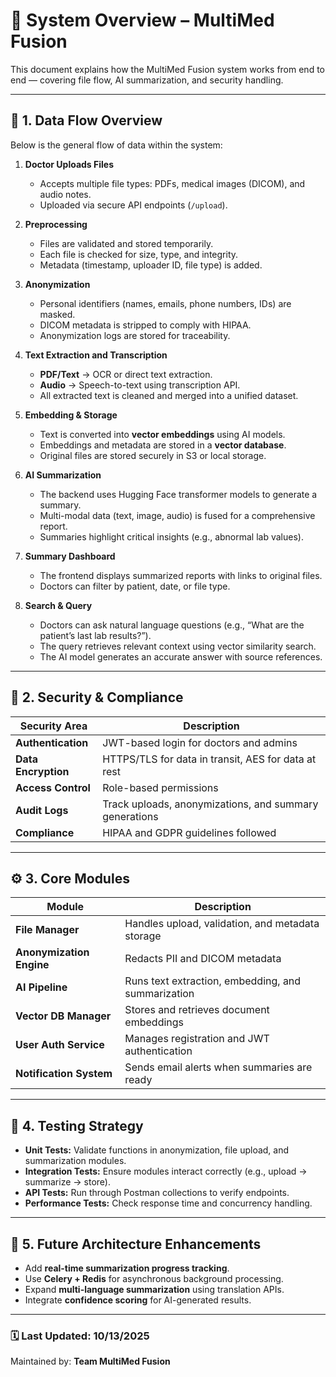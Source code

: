 # 🧠 System Overview – MultiMed Fusion

This document explains how the MultiMed Fusion system works from end to end — covering file flow, AI summarization, and security handling.

---

## 🔁 1. Data Flow Overview

Below is the general flow of data within the system:

1. **Doctor Uploads Files**
   - Accepts multiple file types: PDFs, medical images (DICOM), and audio notes.
   - Uploaded via secure API endpoints (`/upload`).

2. **Preprocessing**
   - Files are validated and stored temporarily.
   - Each file is checked for size, type, and integrity.
   - Metadata (timestamp, uploader ID, file type) is added.

3. **Anonymization**
   - Personal identifiers (names, emails, phone numbers, IDs) are masked.
   - DICOM metadata is stripped to comply with HIPAA.
   - Anonymization logs are stored for traceability.

4. **Text Extraction and Transcription**
   - **PDF/Text** → OCR or direct text extraction.
   - **Audio** → Speech-to-text using transcription API.
   - All extracted text is cleaned and merged into a unified dataset.

5. **Embedding & Storage**
   - Text is converted into **vector embeddings** using AI models.
   - Embeddings and metadata are stored in a **vector database**.
   - Original files are stored securely in S3 or local storage.

6. **AI Summarization**
   - The backend uses Hugging Face transformer models to generate a summary.
   - Multi-modal data (text, image, audio) is fused for a comprehensive report.
   - Summaries highlight critical insights (e.g., abnormal lab values).

7. **Summary Dashboard**
   - The frontend displays summarized reports with links to original files.
   - Doctors can filter by patient, date, or file type.

8. **Search & Query**
   - Doctors can ask natural language questions (e.g., “What are the patient’s last lab results?”).
   - The query retrieves relevant context using vector similarity search.
   - The AI model generates an accurate answer with source references.

---

## 🔐 2. Security & Compliance

| Security Area | Description |
|----------------|--------------|
| **Authentication** | JWT-based login for doctors and admins |
| **Data Encryption** | HTTPS/TLS for data in transit, AES for data at rest |
| **Access Control** | Role-based permissions |
| **Audit Logs** | Track uploads, anonymizations, and summary generations |
| **Compliance** | HIPAA and GDPR guidelines followed |

---

## ⚙️ 3. Core Modules

| Module | Description |
|--------|--------------|
| **File Manager** | Handles upload, validation, and metadata storage |
| **Anonymization Engine** | Redacts PII and DICOM metadata |
| **AI Pipeline** | Runs text extraction, embedding, and summarization |
| **Vector DB Manager** | Stores and retrieves document embeddings |
| **User Auth Service** | Manages registration and JWT authentication |
| **Notification System** | Sends email alerts when summaries are ready |

---

## 🧪 4. Testing Strategy

- **Unit Tests:** Validate functions in anonymization, file upload, and summarization modules.  
- **Integration Tests:** Ensure modules interact correctly (e.g., upload → summarize → store).  
- **API Tests:** Run through Postman collections to verify endpoints.  
- **Performance Tests:** Check response time and concurrency handling.  

---

## 🧭 5. Future Architecture Enhancements

- Add **real-time summarization progress tracking**.  
- Use **Celery + Redis** for asynchronous background processing.  
- Expand **multi-language summarization** using translation APIs.  
- Integrate **confidence scoring** for AI-generated results.  

---

### 🗓️ Last Updated: 10/13/2025  
Maintained by: **Team MultiMed Fusion**
